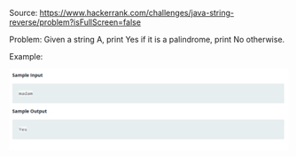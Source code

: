 Source: https://www.hackerrank.com/challenges/java-string-reverse/problem?isFullScreen=false

Problem: Given a string A, print Yes if it is a palindrome, print No otherwise.

Example: 

![](2022-10-12-08-33-57.png)